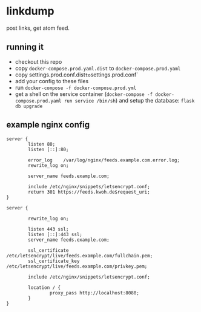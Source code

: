 # linkdump

post links, get atom feed.


## running it

- checkout this repo
- copy `docker-compose.prod.yaml.dist` to `docker-compose.prod.yaml`
- copy settings.prod.conf.dist` to `settings.prod.conf`
- add your config to these files 
- run `docker-compose -f docker-compose.prod.yml`
- get a shell on the service container (`docker-compose -f docker-compose.prod.yaml run service /bin/sh`) and setup the database: `flask db upgrade` 


## example nginx config
```
server {
        listen 80;
        listen [::]:80;

        error_log    /var/log/nginx/feeds.example.com.error.log;
        rewrite_log on;

        server_name feeds.example.com;

        include /etc/nginx/snippets/letsencrypt.conf;
        return 301 https://feeds.kwoh.de$request_uri;
}

server {

        rewrite_log on;

        listen 443 ssl;
        listen [::]:443 ssl;
        server_name feeds.example.com;

        ssl_certificate /etc/letsencrypt/live/feeds.example.com/fullchain.pem;
        ssl_certificate_key /etc/letsencrypt/live/feeds.example.com/privkey.pem;

        include /etc/nginx/snippets/letsencrypt.conf;

        location / {
                proxy_pass http://localhost:8080;
        }
}
```
